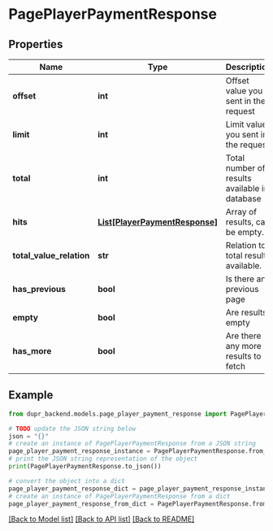 # PagePlayerPaymentResponse


## Properties

Name | Type | Description | Notes
------------ | ------------- | ------------- | -------------
**offset** | **int** | Offset value you sent in the request | 
**limit** | **int** | Limit value you sent in the request | 
**total** | **int** | Total number of results available in database | 
**hits** | [**List[PlayerPaymentResponse]**](PlayerPaymentResponse.md) | Array of results, can be empty. | [optional] 
**total_value_relation** | **str** | Relation to total results available. | 
**has_previous** | **bool** | Is there any previous page | 
**empty** | **bool** | Are results empty | 
**has_more** | **bool** | Are there any more results to fetch | 

## Example

```python
from dupr_backend.models.page_player_payment_response import PagePlayerPaymentResponse

# TODO update the JSON string below
json = "{}"
# create an instance of PagePlayerPaymentResponse from a JSON string
page_player_payment_response_instance = PagePlayerPaymentResponse.from_json(json)
# print the JSON string representation of the object
print(PagePlayerPaymentResponse.to_json())

# convert the object into a dict
page_player_payment_response_dict = page_player_payment_response_instance.to_dict()
# create an instance of PagePlayerPaymentResponse from a dict
page_player_payment_response_from_dict = PagePlayerPaymentResponse.from_dict(page_player_payment_response_dict)
```
[[Back to Model list]](../README.md#documentation-for-models) [[Back to API list]](../README.md#documentation-for-api-endpoints) [[Back to README]](../README.md)


